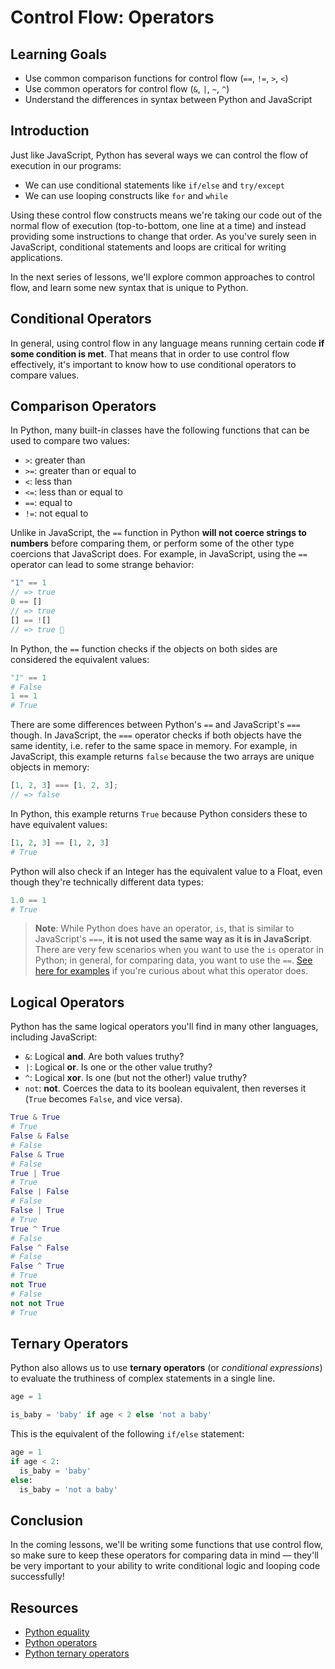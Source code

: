 # Control Flow: Operators

## Learning Goals

- Use common comparison functions for control flow (`==`, `!=`, `>`, `<`)
- Use common operators for control flow (`&`, `|`, `~`, `^`)
- Understand the differences in syntax between Python and JavaScript

## Introduction

Just like JavaScript, Python has several ways we can control the flow of
execution in our programs:

- We can use conditional statements like `if/else` and `try/except`
- We can use looping constructs like `for` and `while`

Using these control flow constructs means we're taking our code out of the
normal flow of execution (top-to-bottom, one line at a time) and instead
providing some instructions to change that order. As you've surely seen in
JavaScript, conditional statements and loops are critical for writing
applications.

In the next series of lessons, we'll explore common approaches to control flow,
and learn some new syntax that is unique to Python.

## Conditional Operators

In general, using control flow in any language means running certain code **if
some condition is met**. That means that in order to use control flow
effectively, it's important to know how to use conditional operators to
compare values.

## Comparison Operators

In Python, many built-in classes have the following functions that can be used to
compare two values:

- `>`: greater than
- `>=`: greater than or equal to
- `<`: less than
- `<=`: less than or equal to
- `==`: equal to
- `!=`: not equal to

Unlike in JavaScript, the `==` function in Python **will not coerce strings to
numbers** before comparing them, or perform some of the other type coercions
that JavaScript does. For example, in JavaScript, using the `==` operator can
lead to some strange behavior:

```js
"1" == 1
// => true
0 == []
// => true
[] == ![]
// => true 🤔
```

In Python, the `==` function checks if the objects on both sides are considered the
equivalent values:

```py
"1" == 1
# False
1 == 1
# True
```

There are some differences between Python's `==` and JavaScript's `===` though. In
JavaScript, the `===` operator checks if both objects have the same identity,
i.e. refer to the same space in memory. For example, in JavaScript, this example
returns `false` because the two arrays are unique objects in memory:

```js
[1, 2, 3] === [1, 2, 3];
// => false
```

In Python, this example returns `True` because Python considers these to have
equivalent values:

```py
[1, 2, 3] == [1, 2, 3]
# True
```

Python will also check if an Integer has the equivalent value to a Float, even
though they're technically different data types:

```py
1.0 == 1
# True
```

> **Note**: While Python does have an operator, `is`, that is similar to
> JavaScript's `===`, **it is not used the same way as it is in JavaScript**.
> There are very few scenarios when you want to use the `is` operator in
> Python; in general, for comparing data, you want to use the `==`. [See here for
> examples][Python is] if you're curious about what this operator does.

[Python is]: https://stackoverflow.com/questions/21774629/python-is-vs-javascript

## Logical Operators

Python has the same logical operators you'll find in many other languages,
including JavaScript:

- `&`: Logical **and**. Are both values truthy?
- `|`: Logical **or**. Is one or the other value truthy?
- `^`: Logical **xor**. Is one (but not the other!) value truthy?
- `not`: **not**. Coerces the data to its boolean equivalent, then reverses it
  (`True` becomes `False`, and vice versa).

```py
True & True
# True
False & False
# False
False & True
# False
True | True
# True
False | False
# False
False | True
# True
True ^ True
# False
False ^ False
# False
False ^ True
# True
not True
# False
not not True
# True
```

## Ternary Operators

Python also allows us to use **ternary operators** (or _conditional
expressions_) to evaluate the truthiness of complex statements in a single
line.

```py
age = 1

is_baby = 'baby' if age < 2 else 'not a baby'
```

This is the equivalent of the following `if/else` statement:

```py
age = 1
if age < 2:
  is_baby = 'baby'
else:
  is_baby = 'not a baby'
```

## Conclusion

In the coming lessons, we'll be writing some functions that use control flow,
so make sure to keep these operators for comparing data in mind — they'll be
very important to your ability to write conditional logic and looping code
successfully!

## Resources

- [Python equality](https://realpython.com/courses/python-is-identity-vs-equality)
- [Python operators](https://www.geeksforgeeks.org/python-operators/)
- [Python ternary operators](https://book.pythontips.com/en/latest/ternary_operators.html)
